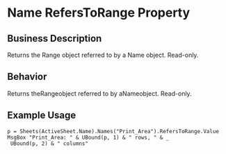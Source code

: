 # Name RefersToRange Property

## Business Description
Returns the Range object referred to by a Name object. Read-only.

## Behavior
Returns theRangeobject referred to by aNameobject. Read-only.

## Example Usage
```vba
p = Sheets(ActiveSheet.Name).Names("Print_Area").RefersToRange.Value 
MsgBox "Print_Area: " & UBound(p, 1) & " rows, " & _ 
 UBound(p, 2) & " columns"
```